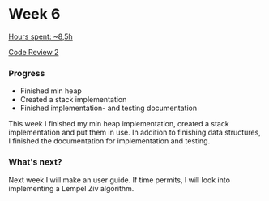 # Week 6

[Hours spent: ~8,5h](https://github.com/Darake/zip-zop/blob/master/documentation/timesheet.md#week-6)

[Code Review 2](https://github.com/juhoaj/tiralabra-tractus/issues/2)

### Progress

* Finished min heap
* Created a stack implementation
* Finished implementation- and testing documentation

This week I finished my min heap implementation, created a stack implementation and put them in use. In addition to finishing data structures, I finished the documentation for implementation and testing.



### What's next?

Next week I will make an user guide. If time permits, I will look into implementing a Lempel Ziv algorithm.